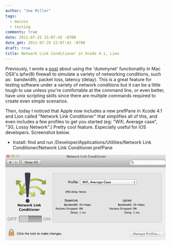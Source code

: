 ```yaml
---
author: "Joe Miller"
tags:
  - macosx
  - testing
comments: true
date: 2011-07-25 15:07:42 -0700
date_gmt: 2011-07-25 22:07:42 -0700
draft: true
title: Network Link Conditioner in Xcode 4.1, Lion
---
```


Previously, I wrote a [post](http://joemiller.me/2010/08/31/simulate-network-latency-packet-loss-and-bandwidth-on-mac-osx/ "Simulate network latency, packet loss, and low bandwidth on Mac OSX") about using the 'dummynet' functionality in Mac OSX's ipfw(8) firewall to simulate a variety of networking conditions, such as:  bandwidth, packet loss, latency (delay). This is a great feature for testing software under a variety of network conditions but it can be a little tough to use unless you're comfortable at the command line, or even better, have unix scripting skills since there are multiple commands required to create even simple scenarios.

Then, today I noticed that Apple now includes a new prefPane in Xcode 4.1 and Lion called "Network Link Conditioner" that simplifies all of this, and even includes a few profiles to get you started (eg: "Wifi, Average case", "3G, Lossy Network".) Pretty cool feature. Especially useful for iOS developers. Screenshot below.

<!--more-->

- Install: find and run /Developer/Applications/Utilities/Network Link Conditioner/Network Link Conditioner.prefPane

[![](/images/Screen-Shot-2011-07-25-at-2.57.41-PM.png "Network Link Conditioner")](/images/Screen-Shot-2011-07-25-at-2.57.41-PM.png)

 
